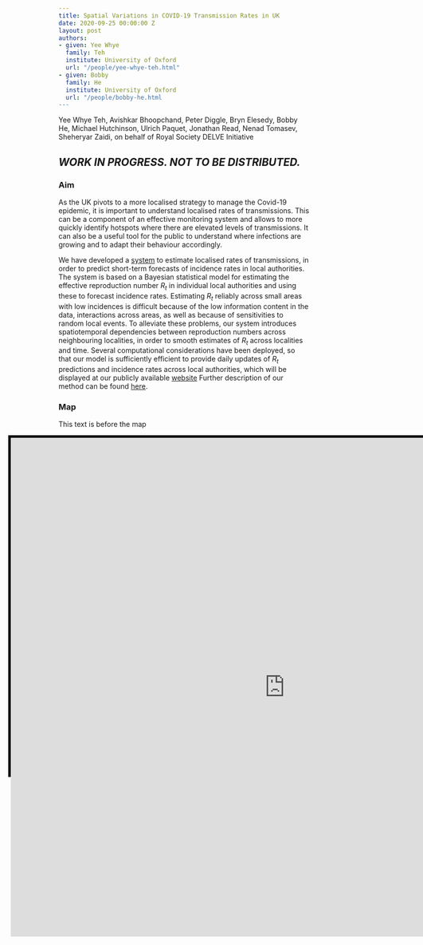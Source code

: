```yaml
---
title: Spatial Variations in COVID-19 Transmission Rates in UK
date: 2020-09-25 00:00:00 Z
layout: post
authors:
- given: Yee Whye
  family: Teh
  institute: University of Oxford
  url: "/people/yee-whye-teh.html"
- given: Bobby
  family: He
  institute: University of Oxford
  url: "/people/bobby-he.html
---
```


Yee Whye Teh, Avishkar Bhoopchand, Peter Diggle, Bryn Elesedy, Bobby He, Michael Hutchinson, Ulrich Paquet, Jonathan Read, Nenad Tomasev, Sheheryar Zaidi, on behalf of Royal Society DELVE Initiative

## *WORK IN PROGRESS. NOT TO BE DISTRIBUTED.*

### Aim
As the UK pivots to a more localised strategy to manage the Covid-19 epidemic, 
it is important to understand localised rates of transmissions. 
This can be a component of an effective monitoring system and 
allows to more quickly identify hotspots 
where there are elevated levels of transmissions. 
It can also be a useful tool for the public to understand 
where infections are growing and to adapt their behaviour accordingly.

We have developed a [system](https://rs-delve.github.io/Rmap) to estimate localised rates of transmissions, 
in order to predict short-term forecasts of 
incidence rates in local authorities.
The system is based on a Bayesian statistical model 
for estimating the effective reproduction number $R_t$ 
in individual local authorities and using these to forecast incidence rates.
Estimating $R_t$ reliably across small areas with low incidences is difficult 
because of the low information content in the data, interactions across areas, 
as well as because of sensitivities to random local events. To alleviate these problems, our system introduces spatiotemporal dependencies between reproduction numbers across neighbouring localities, in order to smooth estimates of $R_t$ across localities and time. Several computational considerations have been deployed, so that our model is sufficiently efficient to provide daily updates of $R_t$ predictions and incidence rates across local authorities, which will be displayed at our publicly available [website](https://rs-delve.github.io/Rmap) 
Further description of our method can be found [here](https://rs-delve.github.io/Rmap/data-methods.html).

### Map

<style>
.map-container {
    position: relative;
    width: 1050px;
    height: 675px;
    border: 5px solid black;
    margin-left: -20%;
    text-align: center;
    overflow: visible;
}
.map-frame{
    position: relative;
    align: center;
    /*
    This height value is a bit of a hack!
    It is there to let the search box overflow into the post
    Not sure what the correct thing to do in this case is
    */
    height: 1000px;
    width: 1100px;
    overflow: visible;
    border: 0;
}
</style>

This text is before the map
<p>
<div class="map-container">
<iframe class="map-frame" src="https://rs-delve.github.io/Rmap/map" allow="fullscreen">
</iframe>
</div>
</p>
This text is after the map


